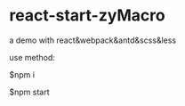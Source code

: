# react-start-zyMacro
a demo with react&amp;webpack&antd&scss&less

use method:

$npm i

$npm start
